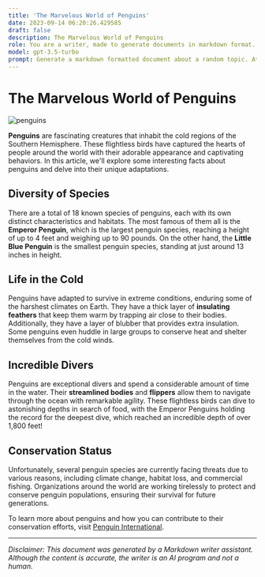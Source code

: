 ```yaml
---
title: 'The Marvelous World of Penguins'
date: 2023-09-14 06:20:26.429585
draft: false
description: The Marvelous World of Penguins
role: You are a writer, made to generate documents in markdown format. It is very important that all of the documents you generate are in valid markdown format.
model: gpt-3.5-turbo
prompt: Generate a markdown formatted document about a random topic. At the bottom, include a disclaimer explaining that the document was generated by you. The first line of the document should be the title. Make sure that the entire document is in proper markdown format, using a mix of various tags to make the document visually appealing.
---
```


# The Marvelous World of Penguins

![penguins](https://images.unsplash.com/photo-1552460811-ecb1735652cb?ixlib=rb-1.2.1&auto=format&fit=crop&w=500&q=60)

**Penguins** are fascinating creatures that inhabit the cold regions of the Southern Hemisphere. These flightless birds have captured the hearts of people around the world with their adorable appearance and captivating behaviors. In this article, we'll explore some interesting facts about penguins and delve into their unique adaptations.

## Diversity of Species

There are a total of 18 known species of penguins, each with its own distinct characteristics and habitats. The most famous of them all is the **Emperor Penguin**, which is the largest penguin species, reaching a height of up to 4 feet and weighing up to 90 pounds. On the other hand, the **Little Blue Penguin** is the smallest penguin species, standing at just around 13 inches in height.

## Life in the Cold

Penguins have adapted to survive in extreme conditions, enduring some of the harshest climates on Earth. They have a thick layer of **insulating feathers** that keep them warm by trapping air close to their bodies. Additionally, they have a layer of blubber that provides extra insulation. Some penguins even huddle in large groups to conserve heat and shelter themselves from the cold winds.

## Incredible Divers

Penguins are exceptional divers and spend a considerable amount of time in the water. Their **streamlined bodies** and **flippers** allow them to navigate through the ocean with remarkable agility. These flightless birds can dive to astonishing depths in search of food, with the Emperor Penguins holding the record for the deepest dive, which reached an incredible depth of over 1,800 feet!

## Conservation Status

Unfortunately, several penguin species are currently facing threats due to various reasons, including climate change, habitat loss, and commercial fishing. Organizations around the world are working tirelessly to protect and conserve penguin populations, ensuring their survival for future generations.

To learn more about penguins and how you can contribute to their conservation efforts, visit [Penguin International](https://www.penguin.org).

---

*Disclaimer: This document was generated by a Markdown writer assistant. Although the content is accurate, the writer is an AI program and not a human.*